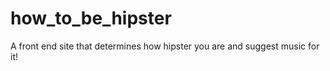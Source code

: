# how_to_be_hipster

A front end site that determines how hipster you are and suggest music for it!
